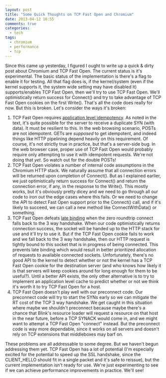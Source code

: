 ```yaml
---
layout: post
title: "Some Quick Thoughts on TCP Fast Open and Chromium"
date: 2013-04-12 16:55
comments: true
categories: 
  - tech
tags:
  - chromium
  - performance
  - tcp
---
```

Since this came up yesterday, I figured I ought to write up a quick & dirty post about Chromium and TCP Fast Open. The current status is it's experimental. The basic status of the implementation is there's a flag to enable it for testing. All that flag does is, if the kernel/system (even if the kernel supports it, the system wide setting may have disabled it) supports/enables TCP Fast Open, then we'll try to use TCP Fast Open. We'll optimistically return success for Connect() and try to take advantage of TCP Fast Open cookies on the first Write(). That's all the code does really for now. But this is broken. Let's consider the ways it's broken:
1.   TCP Fast Open requires [application level idempotency](http://tools.ietf.org/html/draft-ietf-tcpm-fastopen-03#section-2.1). As noted in the text, it's quite possible for the server to receive a duplicate SYN (with data). It must be resilient to this. In the web browsing scenario, POSTs are not idempotent. GETs are _supposed_ to get idempotent, and indeed things like HTTP pipelining depend heavily on this requirement. Of course, it's not strictly true in practice, but that's a server-side bug. In the web browser case, proper use of TCP Fast Open would probably require only attempting to use it with idempotent requests. We're not doing that _yet_. So watch out for the double POSTs!
2.   TCP Fast Open violates a number of internal code assumptions in the Chromium HTTP stack. We naturally assume that all connection errors will be returned upon completion of Connect(). But as I explained earlier, we just optimistically return success for Connect() and return the connection error, if any, in the response to the Write(). This mostly works, but it's obviously pretty dicey and we need to go through all our code to iron out the edge cases where this fails. Or we need to change the API to detect Fast Open support prior to the Connect() call, and if it's likely to succeed, we can call a new method like ConnectWithData() or something.
3.   TCP Fast Open defeats [late binding](tech/connection-management-in-chromium/#socket_late_binding) when the zero roundtrip connect falls back to the 3 way handshake. When our code optimistically returns connection success, the socket will be handed up to the HTTP stack for use and it'll try to use it. But if the TCP Fast Open cookie fails to work and we fall back to the 3 way handshake, then our HTTP request is tightly bound to this socket that is in progress of being connected. This prevents late binding which would result in better prioritized allocation of requests to available connected sockets. Unfortunately, there's no good API to the kernel to detect whether or not the kernel has a TCP Fast Open cookie for the destination server (and who knows how likely it is that servers will keep cookies around for long enough for them to be useful?). Until a better API exists, the only other alternative is to try to implement an application level cache to predict whether or not we think it's worth it to try TCP Fast Open for a host.
4.   TCP Fast Open doesn't play well with our preconnect code. Our preconnect code will try to start the SYNs early so we can mitigate the RT cost of the TCP 3 way handshake. We get caught in this situation where maybe we shouldn't preconnect because maybe there's a chance that Blink's resource loader will request a resource on that host in the near future, before a TCP SYNACK would come in, and we might want to attempt a TCP Fast Open "connect" instead. But the preconnect code is way more dependable, since it works on all servers and doesn't rely on TCP extensions that middleboxes may barf on.

These problems are all addressable to some degree. But we haven't begun addressing them yet. TCP Fast Open has a lot of potential (I'm especially excited for the potential to speed up the SSL handshake, since the CLIENT\_HELLO should fit in a single packet and it's safe to reissue), but the current implementation isn't ready for use. We're just experimenting to see if we can achieve performance improvements in practice. We'll see!
